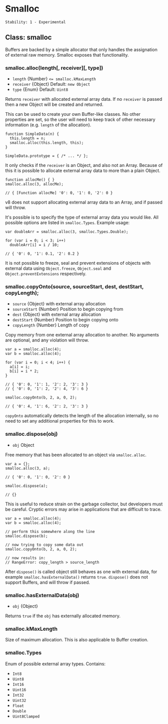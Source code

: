 # Smalloc

    Stability: 1 - Experimental

## Class: smalloc

Buffers are backed by a simple allocator that only handles the assignation of
external raw memory. Smalloc exposes that functionality.

### smalloc.alloc(length[, receiver][, type])

* `length` {Number} `<= smalloc.kMaxLength`
* `receiver` {Object} Default: `new Object`
* `type` {Enum} Default: `Uint8`

Returns `receiver` with allocated external array data. If no `receiver` is
passed then a new Object will be created and returned.

This can be used to create your own Buffer-like classes. No other properties are
set, so the user will need to keep track of other necessary information (e.g.
`length` of the allocation).

    function SimpleData(n) {
      this.length = n;
      smalloc.alloc(this.length, this);
    }

    SimpleData.prototype = { /* ... */ };

It only checks if the `receiver` is an Object, and also not an Array. Because of
this it is possible to allocate external array data to more than a plain Object.

    function allocMe() { }
    smalloc.alloc(3, allocMe);

    // { [Function allocMe] '0': 0, '1': 0, '2': 0 }

v8 does not support allocating external array data to an Array, and if passed
will throw.

It's possible is to specify the type of external array data you would like. All
possible options are listed in `smalloc.Types`. Example usage:

    var doubleArr = smalloc.alloc(3, smalloc.Types.Double);

    for (var i = 0; i < 3; i++)
      doubleArr[i] = i / 10;

    // { '0': 0, '1': 0.1, '2': 0.2 }

It is not possible to freeze, seal and prevent extensions of objects with
external data using `Object.freeze`, `Object.seal` and
`Object.preventExtensions` respectively.

### smalloc.copyOnto(source, sourceStart, dest, destStart, copyLength);

* `source` {Object} with external array allocation
* `sourceStart` {Number} Position to begin copying from
* `dest` {Object} with external array allocation
* `destStart` {Number} Position to begin copying onto
* `copyLength` {Number} Length of copy

Copy memory from one external array allocation to another. No arguments are
optional, and any violation will throw.

    var a = smalloc.alloc(4);
    var b = smalloc.alloc(4);

    for (var i = 0; i < 4; i++) {
      a[i] = i;
      b[i] = i * 2;
    }

    // { '0': 0, '1': 1, '2': 2, '3': 3 }
    // { '0': 0, '1': 2, '2': 4, '3': 6 }

    smalloc.copyOnto(b, 2, a, 0, 2);

    // { '0': 4, '1': 6, '2': 2, '3': 3 }

`copyOnto` automatically detects the length of the allocation internally, so no
need to set any additional properties for this to work.

### smalloc.dispose(obj)

* `obj` Object

Free memory that has been allocated to an object via `smalloc.alloc`.

    var a = {};
    smalloc.alloc(3, a);

    // { '0': 0, '1': 0, '2': 0 }

    smalloc.dispose(a);

    // {}

This is useful to reduce strain on the garbage collector, but developers must be
careful. Cryptic errors may arise in applications that are difficult to trace.

    var a = smalloc.alloc(4);
    var b = smalloc.alloc(4);

    // perform this somewhere along the line
    smalloc.dispose(b);

    // now trying to copy some data out
    smalloc.copyOnto(b, 2, a, 0, 2);

    // now results in:
    // RangeError: copy_length > source_length

After `dispose()` is called object still behaves as one with external data, for
example `smalloc.hasExternalData()` returns `true`.
`dispose()` does not support Buffers, and will throw if passed.

### smalloc.hasExternalData(obj)

* `obj` {Object}

Returns `true` if the `obj` has externally allocated memory.

### smalloc.kMaxLength

Size of maximum allocation. This is also applicable to Buffer creation.

### smalloc.Types

Enum of possible external array types. Contains:

* `Int8`
* `Uint8`
* `Int16`
* `Uint16`
* `Int32`
* `Uint32`
* `Float`
* `Double`
* `Uint8Clamped`
